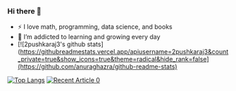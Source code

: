 ### Hi there 👋

<!--
**2pushkaraj3/2pushkaraj3** is a ✨ _special_ ✨ repository because its `README.md` (this file) appears on your GitHub profile.

Here are some ideas to get you started:

- 🔭 I’m currently working on ...
- 🌱 I’m currently learning ...
- 👯 I’m looking to collaborate on ...
- 🤔 I’m looking for help with ...
- 💬 Ask me about ...
- 📫 How to reach me: ...
- 😄 Pronouns: ...
- ⚡ Fun fact: ...
-->
- :zap: I love math, programming, data science, and books
- 🌱 I’m addicted to learning and growing every day
- [![2pushkaraj3's github stats](https://githubreadmestats.vercel.app/apiusername=2pushkaraj3&count_private=true&show_icons=true&theme=radical&hide_rank=false](https://github.com/anuraghazra/github-readme-stats)


[![Top Langs](https://github-readme-stats.vercel.app/api/top-langs/?username=2pushkaraj3)](https://github.com/anuraghazra/github-readme-stats)
<a target="_blank" href="https://github-readme-medium-recent-article.vercel.app/medium/2pushkaraj3/0"><img src="https://github-readme-medium-recent-article.vercel.app/medium/@khuyentran1476/0" alt="Recent Article 0">
